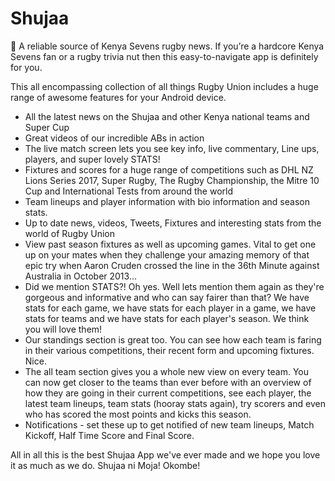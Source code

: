 # Shujaa

:rugby_football: A reliable source of Kenya Sevens rugby news. If you’re a hardcore Kenya Sevens fan or a rugby trivia nut then this easy-to-navigate app is definitely for you.

This all encompassing collection of all things Rugby Union includes a huge range of awesome features for your Android device.

* All the latest news on the Shujaa and other Kenya national teams and Super Cup
* Great videos of our incredible ABs in action
* The live match screen lets you see key info, live commentary, Line ups, players, and super lovely STATS!
* Fixtures and scores for a huge range of competitions such as DHL NZ Lions Series 2017, Super Rugby, The Rugby Championship, the Mitre 10 Cup and International Tests from around the world
* Team lineups and player information with bio information and season stats.
* Up to date news, videos, Tweets, Fixtures and interesting stats from the world of Rugby Union
* View past season fixtures as well as upcoming games. Vital to get one up on your mates when they challenge your amazing memory of that epic try when Aaron Cruden crossed the line in the 36th Minute against Australia in October 2013...
* Did we mention STATS?! Oh yes. Well lets mention them again as they're gorgeous and informative and who can say fairer than that? We have stats for each game, we have stats for each player in a game, we have stats for teams and we have stats for each player's season. We think you will love them!
* Our standings section is great too. You can see how each team is faring in their various competitions, their recent form and upcoming fixtures. Nice.
* The all team section gives you a whole new view on every team. You can now get closer to the teams than ever before with an overview of how they are going in their current competitions, see each player, the latest team lineups, team stats (hooray stats again), try scorers and even who has scored the most points and kicks this season.
* Notifications - set these up to get notified of new team lineups, Match Kickoff, Half Time Score and Final Score.

All in all this is the best Shujaa App we've ever made and we hope you love it as much as we do. Shujaa ni Moja! Okombe!

